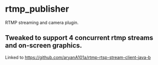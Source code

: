 # rtmp_publisher

RTMP streaming and camera plugin.

## Tweaked to support 4 concurrent rtmp streams and on-screen graphics.

Linked to https://github.com/aryanA101a/rtmp-rtsp-stream-client-java-b
